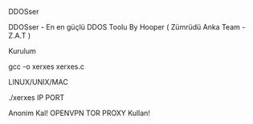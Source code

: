 DDOSser

DDOSser - En en güçlü DDOS Toolu By Hooper ( Zümrüdü Anka Team - Z.A.T )

Kurulum

gcc -o xerxes xerxes.c

LINUX/UNIX/MAC

./xerxes IP PORT

Anonim Kal! OPENVPN TOR PROXY Kullan!

